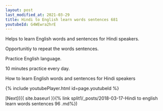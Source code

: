 ```yaml
---
layout: post
last_modified_at: 2021-03-29
title: Hindi to English learn words sentences 681 
youtubeId: G4WEwra2hrE
---
```

 
 
Helps to learn English words and sentences for Hindi speakers.

Opportunitiy to repeat the words sentences. 

Practice English language. 
 
10 minutes practice every day. 
 
How to learn English words and sentences for Hindi speakers 
 
{% include youtubePlayer.html id=page.youtubeId %}
 
 
[Next]({{ site.baseurl }}{% link  split1/_posts/2018-03-17-Hindi to english learn words sentences 96 .md%})
 

